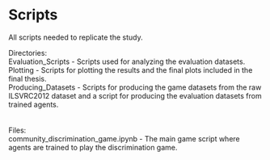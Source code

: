 # Scripts

All scripts needed to replicate the study.

Directories: <br>
Evaluation_Scripts - Scripts used for analyzing the evaluation datasets. <br>
Plotting - Scripts for plotting the results and the final plots included in the final thesis. <br>
Producing_Datasets - Scripts for producing the game datasets from the raw ILSVRC2012 dataset and a script for producing the evaluation datasets from trained agents. <br>
<br>
<br>
Files: <br>
community_discrimination_game.ipynb - The main game script where agents are trained to play the discrimination game. <br>
